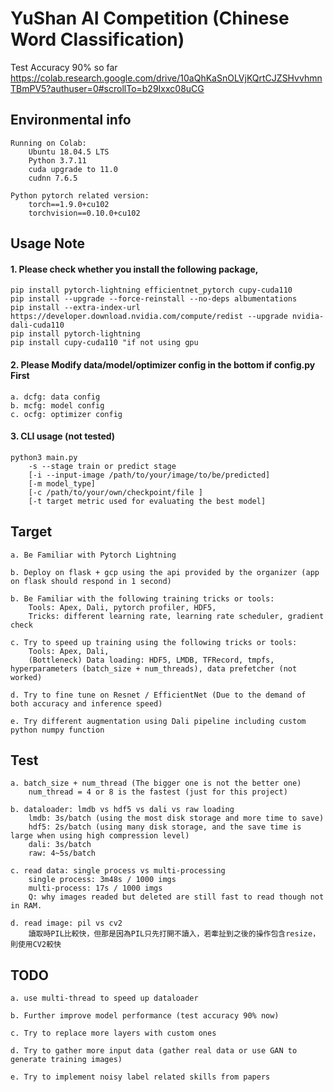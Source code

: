 # YuShan AI Competition (Chinese Word Classification) 
Test Accuracy 90% so far
https://colab.research.google.com/drive/10aQhKaSnOLVjKQrtCJZSHvvhmnTBmPV5?authuser=0#scrollTo=b29Ixxc08uCG

## Environmental info
    Running on Colab:
        Ubuntu 18.04.5 LTS
        Python 3.7.11
        cuda upgrade to 11.0
        cudnn 7.6.5
        
    Python pytorch related version:
        torch==1.9.0+cu102
        torchvision==0.10.0+cu102
        
## Usage Note
#### 1. Please check whether you install the following package,        
    pip install pytorch-lightning efficientnet_pytorch cupy-cuda110
    pip install --upgrade --force-reinstall --no-deps albumentations        
    pip install --extra-index-url https://developer.download.nvidia.com/compute/redist --upgrade nvidia-dali-cuda110     
    pip install pytorch-lightning
    pip install cupy-cuda110 "if not using gpu

#### 2. Please Modify data/model/optimizer config in the bottom if config.py First
    a. dcfg: data config
    b. mcfg: model config
    c. ocfg: optimizer config

#### 3. CLI usage (not tested)
    python3 main.py
        -s --stage train or predict stage
        [-i --input-image /path/to/your/image/to/be/predicted]
        [-m model_type] 
        [-c /path/to/your/own/checkpoint/file ] 
        [-t target metric used for evaluating the best model]

## Target
    a. Be Familiar with Pytorch Lightning 
    
    b. Deploy on flask + gcp using the api provided by the organizer (app on flask should respond in 1 second)
    
    b. Be Familiar with the following training tricks or tools:
        Tools: Apex, Dali, pytorch profiler, HDF5, 
        Tricks: different learning rate, learning rate scheduler, gradient check
        
    c. Try to speed up training using the following tricks or tools:
        Tools: Apex, Dali, 
        (Bottleneck) Data loading: HDF5, LMDB, TFRecord, tmpfs, hyperparameters (batch_size + num_threads), data prefetcher (not worked)
        
    d. Try to fine tune on Resnet / EfficientNet (Due to the demand of both accuracy and inference speed)
    
    e. Try different augmentation using Dali pipeline including custom python numpy function 

## Test
    a. batch_size + num_thread (The bigger one is not the better one)
        num_thread = 4 or 8 is the fastest (just for this project)

    b. dataloader: lmdb vs hdf5 vs dali vs raw loading
        lmdb: 3s/batch (using the most disk storage and more time to save)
        hdf5: 2s/batch (using many disk storage, and the save time is large when using high compression level)
        dali: 3s/batch 
        raw: 4~5s/batch

    c. read data: single process vs multi-processing
        single process: 3m48s / 1000 imgs
        multi-process: 17s / 1000 imgs
        Q: why images readed but deleted are still fast to read though not in RAM.
        
    d. read image: pil vs cv2
        讀取時PIL比較快，但那是因為PIL只先打開不讀入，若牽扯到之後的操作包含resize，則使用CV2較快

## TODO
    a. use multi-thread to speed up dataloader
    
    b. Further improve model performance (test accuracy 90% now)
    
    c. Try to replace more layers with custom ones
    
    d. Try to gather more input data (gather real data or use GAN to generate training images)
    
    e. Try to implement noisy label related skills from papers
